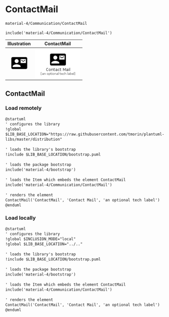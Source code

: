 # ContactMail


```text
material-4/Communication/ContactMail
```

```text
include('material-4/Communication/ContactMail')
```



| Illustration | ContactMail |
| :---: | :---: |
| ![illustration for Illustration](../../material-4/Communication/ContactMail.png) | ![illustration for ContactMail](../../material-4/Communication/ContactMail.Local.png) |




## ContactMail

### Load remotely
```plantuml
@startuml
' configures the library
!global $LIB_BASE_LOCATION="https://raw.githubusercontent.com/tmorin/plantuml-libs/master/distribution"

' loads the library's bootstrap
!include $LIB_BASE_LOCATION/bootstrap.puml

' loads the package bootstrap
include('material-4/bootstrap')

' loads the Item which embeds the element ContactMail
include('material-4/Communication/ContactMail')

' renders the element
ContactMail('ContactMail', 'Contact Mail', 'an optional tech label')
@enduml
```

### Load locally
```plantuml
@startuml
' configures the library
!global $INCLUSION_MODE="local"
!global $LIB_BASE_LOCATION="../.."

' loads the library's bootstrap
!include $LIB_BASE_LOCATION/bootstrap.puml

' loads the package bootstrap
include('material-4/bootstrap')

' loads the Item which embeds the element ContactMail
include('material-4/Communication/ContactMail')

' renders the element
ContactMail('ContactMail', 'Contact Mail', 'an optional tech label')
@enduml
```

